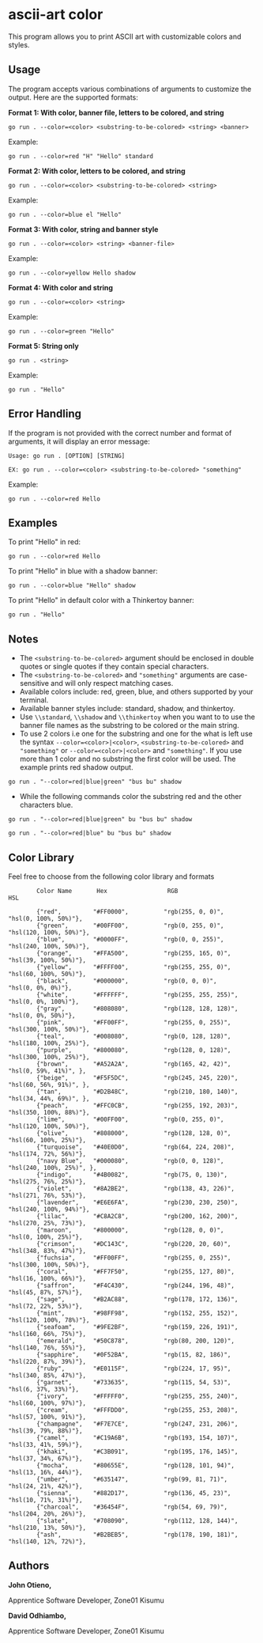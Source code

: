 # ascii-art color

This program allows you to print ASCII art with customizable colors and styles.

## Usage

The program accepts various combinations of arguments to customize the output. Here are the supported formats:

**Format 1: With color, banner file, letters to be colored, and string**

```
go run . --color=<color> <substring-to-be-colored> <string> <banner>
```
Example:
```
go run . --color=red "H" "Hello" standard
```
**Format 2: With color, letters to be colored, and string**
```
go run . --color=<color> <substring-to-be-colored> <string>
```
Example:
```
go run . --color=blue el "Hello"
```

**Format 3: With color, string and banner style**
```
go run . --color=<color> <string> <banner-file> 
```
Example:
```
go run . --color=yellow Hello shadow
```
**Format 4: With color and string**
```
go run . --color=<color> <string>
```
Example:
```
go run . --color=green "Hello"
```

**Format 5: String only**
```
go run . <string>
```

Example:
```
go run . "Hello"
```

## Error Handling

If the program is not provided with the correct number and format of arguments, it will display an error message:

```
Usage: go run . [OPTION] [STRING]

EX: go run . --color=<color> <substring-to-be-colored> "something"
```
Example:
```
go run . --color=red Hello
```

## Examples

To print "Hello" in red:
```
go run . --color=red Hello
```
To print "Hello" in blue with a shadow banner:
```
go run . --color=blue "Hello" shadow
```

To print "Hello" in default color with a Thinkertoy banner:
```
go run . "Hello"
```

## Notes

- The `<substring-to-be-colored>` argument should be enclosed in double quotes or single quotes if they contain special characters.
- The `<substring-to-be-colored>` and `"something"` arguments are case-sensitive and will only respect matching cases.
- Available colors include: red, green, blue, and others supported by your terminal.
- Available banner styles include: standard, shadow, and thinkertoy.
- Use `\\standard`, `\\shadow` and `\\thinkertoy` when you want to to use the banner file names as the substring to be colored or the main string.
- To use 2 colors i.e one for the substring and one for the what is left use the syntax `--color=<color>|<color>`, `<substring-to-be-colored>` and `"something"` or `--color=<color>|<color>` and `"something"`. If you use more than 1 color and no substring the first color will be used. The example prints red shadow output.

```
go run . "--color=red|blue|green" "bus bu" shadow
```
- While the following commands color the substring red and the other characters blue.
```
go run . "--color=red|blue|green" bu "bus bu" shadow

go run . "--color=red|blue" bu "bus bu" shadow
```


## Color Library
Feel free to choose from the following color library and formats

```     
        Color Name       Hex                 RGB                      HSL

		{"red",         "#FF0000",          "rgb(255, 0, 0)",        "hsl(0, 100%, 50%)"},
		{"green",       "#00FF00",          "rgb(0, 255, 0)",        "hsl(120, 100%, 50%)"},
		{"blue",        "#0000FF",          "rgb(0, 0, 255)",        "hsl(240, 100%, 50%)"},
		{"orange",      "#FFA500",          "rgb(255, 165, 0)",      "hsl(39, 100%, 50%)"},
		{"yellow",      "#FFFF00",          "rgb(255, 255, 0)",      "hsl(60, 100%, 50%)"},
		{"black",       "#000000",          "rgb(0, 0, 0)",          "hsl(0, 0%, 0%)"},
		{"white",       "#FFFFFF",          "rgb(255, 255, 255)",    "hsl(0, 0%, 100%)"},
		{"gray",        "#808080",          "rgb(128, 128, 128)",    "hsl(0, 0%, 50%)"},
		{"pink",        "#FF00FF",          "rgb(255, 0, 255)",      "hsl(300, 100%, 50%)"},
		{"teal",        "#008080",          "rgb(0, 128, 128)",      "hsl(180, 100%, 25%)"},
		{"purple",      "#800080",          "rgb(128, 0, 128)",      "hsl(300, 100%, 25%)"},
		{"brown",       "#A52A2A",          "rgb(165, 42, 42)",      "hsl(0, 59%, 41%)", },
		{"beige",       "#F5F5DC",          "rgb(245, 245, 220)",    "hsl(60, 56%, 91%)", },
		{"tan",         "#D2B48C",          "rgb(210, 180, 140)",    "hsl(34, 44%, 69%)", },
		{"peach",       "#FFC0CB",          "rgb(255, 192, 203)",    "hsl(350, 100%, 88%)"},
		{"lime",        "#00FF00",          "rgb(0, 255, 0)",        "hsl(120, 100%, 50%)"},
		{"olive",       "#808000",          "rgb(128, 128, 0)",      "hsl(60, 100%, 25%)"},
		{"turquoise",   "#40E0D0",          "rgb(64, 224, 208)",     "hsl(174, 72%, 56%)"},
		{"navy Blue",   "#000080",          "rgb(0, 0, 128)",        "hsl(240, 100%, 25%)", },
		{"indigo",      "#4B0082",          "rgb(75, 0, 130)",       "hsl(275, 76%, 25%)"},
		{"violet",      "#8A2BE2",          "rgb(138, 43, 226)",     "hsl(271, 76%, 53%)"},
		{"lavender",    "#E6E6FA",          "rgb(230, 230, 250)",    "hsl(240, 100%, 94%)"},
		{"lilac",       "#C8A2C8",          "rgb(200, 162, 200)",    "hsl(270, 25%, 73%)"},
		{"maroon",      "#800000",          "rgb(128, 0, 0)",        "hsl(0, 100%, 25%)"},
		{"crimson",     "#DC143C",          "rgb(220, 20, 60)",      "hsl(348, 83%, 47%)"},
		{"fuchsia",     "#FF00FF",          "rgb(255, 0, 255)",      "hsl(300, 100%, 50%)"},
		{"coral",       "#FF7F50",          "rgb(255, 127, 80)",     "hsl(16, 100%, 66%)"},
		{"saffron",     "#F4C430",          "rgb(244, 196, 48)",     "hsl(45, 87%, 57%)"},
		{"sage",        "#B2AC88",          "rgb(178, 172, 136)",    "hsl(72, 22%, 53%)"},
		{"mint",        "#98FF98",          "rgb(152, 255, 152)",    "hsl(120, 100%, 78%)"},
		{"seafoam",     "#9FE2BF",          "rgb(159, 226, 191)",    "hsl(160, 66%, 75%)"},
		{"emerald",     "#50C878",          "rgb(80, 200, 120)",     "hsl(140, 76%, 55%)"},
		{"sapphire",    "#0F52BA",          "rgb(15, 82, 186)",      "hsl(220, 87%, 39%)"},
		{"ruby",        "#E0115F",          "rgb(224, 17, 95)",      "hsl(340, 85%, 47%)"},
		{"garnet",      "#733635",          "rgb(115, 54, 53)",      "hsl(6, 37%, 33%)"},
		{"ivory",       "#FFFFF0",          "rgb(255, 255, 240)",    "hsl(60, 100%, 97%)"},
		{"cream",       "#FFFDD0",          "rgb(255, 253, 208)",    "hsl(57, 100%, 91%)"},
		{"champagne",   "#F7E7CE",          "rgb(247, 231, 206)",    "hsl(39, 79%, 88%)"},
		{"camel",       "#C19A6B",          "rgb(193, 154, 107)",    "hsl(33, 41%, 59%)"},
		{"khaki",       "#C3B091",          "rgb(195, 176, 145)",    "hsl(37, 34%, 67%)"},
		{"mocha",       "#80655E",          "rgb(128, 101, 94)",     "hsl(13, 16%, 44%)"},
		{"umber",       "#635147",          "rgb(99, 81, 71)",       "hsl(24, 21%, 42%)"},
		{"sienna",      "#882D17",          "rgb(136, 45, 23)",      "hsl(10, 71%, 31%)"},
		{"charcoal",    "#36454F",          "rgb(54, 69, 79)",       "hsl(204, 20%, 26%)"},
		{"slate",       "#708090",          "rgb(112, 128, 144)",    "hsl(210, 13%, 50%)"},
		{"ash",         "#B2BEB5",          "rgb(178, 190, 181)",    "hsl(140, 12%, 72%)"},
```         
## Authors
**John Otieno,**

Apprentice Software Developer, Zone01 Kisumu

**David Odhiambo,**

Apprentice Software Developer, Zone01 Kisumu